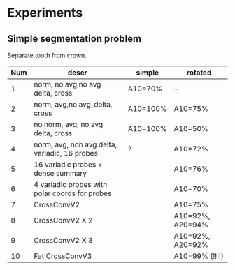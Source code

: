 # Experiments

## Simple segmentation problem

Separate tooth from crown.

| Num | descr                                          | simple   | rotated          |
|-----|------------------------------------------------|----------|------------------|
| 1   | norm, no avg,no avg delta, cross               | A10=70%  | -                |
| 2   | norm, avg,no avg_delta, cross                  | A10=100% | A10=75%          |
| 3   | no norm, avg, no avg delta, cross              | A10=100% | A10=50%          |
| 4   | norm, avg, non avg delta, variadic, 16 probes  | ?        | A10=72%          |
| 5   | 16 variadic probes + dense summary             |          | A10=76%          |
| 6   | 4 variadic probes with polar coords for probes |          | A10=70%          |
| 7   | CrossConvV2                                    |          | A10=75%          |
| 8   | CrossConvV2 X 2                                |          | A10=92%, A20=94% |
| 9   | CrossConvV2 X 3                                |          | A10=92%, A20=92% |
| 10  | Fat CrossConvV3                                |          | A10=99% (!!!!)   |

